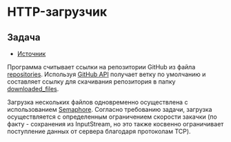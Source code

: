 # HTTP-загрузчик
## Задача
- [Источник](https://habr.com/ru/companies/ecwid/articles/315228/)

Программа считывает ссылки на репозитории GitHub из файла [repositories](https://github.com/trufanovnik/HTTPdownloader/blob/main/src/main/resources/repositories.txt). 
Используя [GitHub API](https://docs.github.com/ru/rest?apiVersion=2022-11-28) получает ветку по умолчанию и составляет ссылку для скачивания репозитория в папку [downloaded_files](https://github.com/trufanovnik/HTTPdownloader/tree/main/src/main/resources/downloaded_files).

Загрузка нескольких файлов одновременно осуществлена с использованием [Semaphore](https://docs.oracle.com/javase/8/docs/api/java/util/concurrent/Semaphore.html).
Согласно требованию задачи, загрузка осуществляется с определенным ограничением скорости закачки (по факту - сохранения из InputStream, но это также косвенно ограничивает поступление данных от сервера благодаря протоколам TCP).
